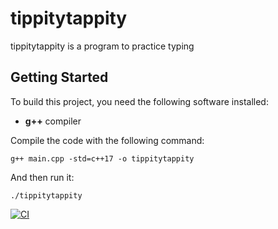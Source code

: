 # tippitytappity

tippitytappity is a program to practice typing

## Getting Started

To build this project, you need the following software installed:
 * **g++** compiler

Compile the code with the following command:

`g++ main.cpp -std=c++17 -o tippitytappity`

And then run it:

`./tippitytappity`

[![CI](https://github.com/jythao/tippitytappity/actions/workflows/main.yml/badge.svg)](https://github.com/jythao/tippitytappity/actions/workflows/main.yml)
